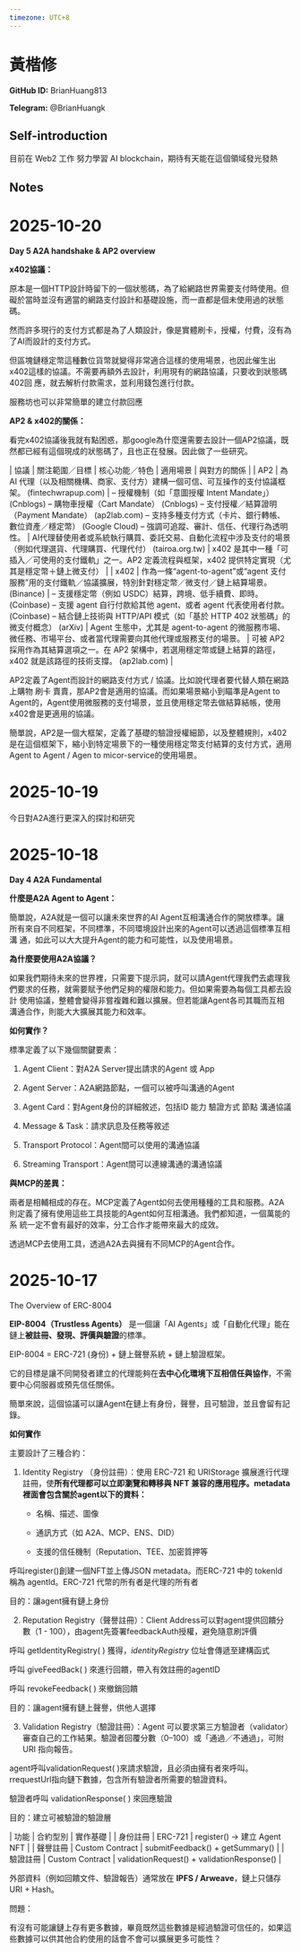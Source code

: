 ```yaml
---
timezone: UTC+8
---
```


# 黃楷修

**GitHub ID:** BrianHuang813

**Telegram:** @BrianHuangk

## Self-introduction

目前在 Web2 工作
努力學習 AI blockchain，期待有天能在這個領域發光發熱

## Notes

<!-- Content_START -->
# 2025-10-20
<!-- DAILY_CHECKIN_2025-10-20_START -->
**Day 5 A2A handshake & AP2 overview**

**x402協議：**

原本是一個HTTP設計時留下的一個狀態碼，為了給網路世界需要支付時使用。但礙於當時並沒有適當的網路支付設計和基礎設施，而一直都是個未使用過的狀態碼。

然而許多現行的支付方式都是為了人類設計，像是實體刷卡，授權，付費，沒有為了AI而設計的支付方式。

但區塊鏈穩定幣這種數位貨幣就變得非常適合這樣的使用場景，也因此催生出x402這樣的協議。不需要再額外去設計，利用現有的網路協議，只要收到狀態碼402回 應，就去解析付款需求，並利用錢包進行付款。

服務坊也可以非常簡單的建立付款回應

**AP2 & x402的關係：**

看完x402協議後我就有點困惑，那google為什麼還需要去設計一個AP2協議，既然都已經有這個現成的狀態碼了，且也正在發展。因此做了一些研究。

| 協議 | 關注範圍／目標 | 核心功能／特色 | 適用場景 | 與對方的關係 |
| AP2 | 為 AI 代理（以及相關機構、商家、支付方）建構一個可信、可互操作的支付協議框架。 (fintechwrapup.com) | – 授權機制（如「意圖授權 Intent Mandate」） (Cnblogs) – 購物車授權（Cart Mandate） (Cnblogs) – 支付授權／結算證明（Payment Mandate） (ap2lab.com) – 支持多種支付方式（卡片、銀行轉帳、數位資產／穩定幣） (Google Cloud) – 強調可追蹤、審計、信任、代理行為透明性。 | AI代理替使用者或系統執行購買、委託交易、自動化流程中涉及支付的場景（例如代理選貨、代理購買、代理代付） (tairoa.org.tw) | x402 是其中一種「可插入／可使用的支付鐵軌」之一。AP2 定義流程與框架，x402 提供特定實現（尤其是穩定幣＋鏈上微支付） |
| x402 | 作為一條“agent-to-agent”或“agent 支付服務”用的支付鐵軌／協議擴展，特別針對穩定幣／微支付／鏈上結算場景。 (Binance) | – 支援穩定幣（例如 USDC）結算，跨境、低手續費、即時。 (Coinbase) – 支援 agent 自行付款給其他 agent、或者 agent 代表使用者付款。 (Coinbase) – 結合鏈上技術與 HTTP/API 模式（如「基於 HTTP 402 狀態碼」的微支付概念） (arXiv) | Agent 生態中，尤其是 agent-to-agent 的微服務市場、微任務、市場平台、或者當代理需要向其他代理或服務支付的場景。 | 可被 AP2 採用作為其結算選項之一。在 AP2 架構中，若選用穩定幣或鏈上結算的路徑，x402 就是該路徑的技術支撐。 (ap2lab.com) |

AP2定義了Agent而設計的網路支付方式 / 協議。比如說代理者要代替人類在網路上購物 刷卡 賣賣，那AP2會是適用的協議。而如果場景縮小到瞄準是Agent to Agent的，Agent使用微服務的支付場景，並且使用穩定幣去做結算結帳，使用x402會是更適用的協議。

簡單說，AP2是一個大框架，定義了基礎的驗證授權細節，以及整體規則，x402是在這個框架下，縮小到特定場景下的一種使用穩定幣支付結算的支付方式，適用Agent to Agent / Agen to micor-service的使用場景。
<!-- DAILY_CHECKIN_2025-10-20_END -->

# 2025-10-19
<!-- DAILY_CHECKIN_2025-10-19_START -->

今日對A2A進行更深入的探討和研究
<!-- DAILY_CHECKIN_2025-10-19_END -->

# 2025-10-18
<!-- DAILY_CHECKIN_2025-10-18_START -->


**Day 4 A2A Fundamental**

**什麼是A2A Agent to Agent：**

簡單說，A2A就是一個可以讓未來世界的AI Agent互相溝通合作的開放標準。讓所有來自不同框架，不同標準，不同環境設計出來的Agent可以透過這個標準互相溝 通，如此可以大大提升Agent的能力和可能性，以及使用場景。

**為什麼要使用A2A協議？**

如果我們期待未來的世界裡，只需要下提示詞，就可以請Agent代理我們去處理我們要求的任務，就需要賦予他們足夠的權限和能力。但如果需要為每個工具都去設計 使用協議，整體會變得非嘗複雜和難以擴展。但若能讓Agent各司其職而互相溝通合作，則能大大擴展其能力和效率。

**如何實作？**

標準定義了以下幾個關鍵要素：

1.  Agent Client：對A2A Server提出請求的Agent 或 App
    
2.  Agent Server：A2A網路節點，一個可以被呼叫溝通的Agent
    
3.  Agent Card：對Agent身份的詳細敘述，包括ID 能力 驗證方式 節點 溝通協議
    
4.  Message & Task：請求訊息及任務等敘述
    
5.  Transport Protocol：Agent間可以使用的溝通協議
    
6.  Streaming Transport：Agent間可以連線溝通的溝通協議
    

**與MCP的差異：**

兩者是相輔相成的存在。MCP定義了Agent如何去使用種種的工具和服務。A2A則定義了擁有使用這些工具技能的Agent如何互相溝通。我們都知道，一個萬能的系 統一定不會有最好的效率，分工合作才能帶來最大的成效。

透過MCP去使用工具，透過A2A去與擁有不同MCP的Agent合作。
<!-- DAILY_CHECKIN_2025-10-18_END -->

# 2025-10-17
<!-- DAILY_CHECKIN_2025-10-17_START -->



The Overview of ERC-8004

**EIP-8004（Trustless Agents）** 是一個讓「AI Agents」或「自動化代理」能在鏈上**被註冊、發現、評價與驗證**的標準。

EIP-8004 = ERC-721 (身份) + 鏈上聲譽系統 + 鏈上驗證框架。

它的目標是讓不同開發者建立的代理能夠在**去中心化環境下互相信任與協作**，不需要中心伺服器或預先信任關係。

簡單來說，這個協議可以讓Agent在鏈上有身份，聲譽，且可驗證，並且會留有記錄。

**如何實作**

主要設計了三種合約：

1.  Identity Registry （身份註冊）：使用 ERC-721 和 URIStorage 擴展進行代理註冊，使**所有代理都可以立即瀏覽和轉移與 NFT 兼容的應用程序。metadata裡面會包含關於agent以下的資料：**
    
    -   名稱、描述、圖像
        
    -   通訊方式（如 A2A、MCP、ENS、DID）
        
    -   支援的信任機制（Reputation、TEE、加密質押等
        

呼叫register()創建一個NFT並上傳JSON metadata。而ERC-721 中的 tokenId 稱為 agentId。ERC-721 代幣的所有者是代理的所有者

目的：讓agent擁有鏈上身份

2.  Reputation Registry（聲譽註冊）：Client Address可以對agent提供回饋分數（1 - 100），由agent先簽署feedbackAuth授權，避免隨意刷評價
    

呼叫 getIdentityRegistry( ) 獲得，_identityRegistry_ 位址會傳遞至建構函式

呼叫 giveFeedBack( ) 來進行回饋，帶入有效註冊的agentID

呼叫 revokeFeedback( ) 來撤銷回饋

目的：讓agent擁有鏈上聲譽，供他人選擇

3.  Validation Registry（驗證註冊）：Agent 可以要求第三方驗證者（validator）審查自己的工作結果。驗證者回覆分數（0–100）或「通過／不通過」，可附 URI 指向報告。
    

agent呼叫validationRequest( )來請求驗證，且必須由擁有者來呼叫。rrequestUrl指向鏈下數據，包含所有驗證者所需要的驗證資料。

驗證者呼叫 validationResponse( ) 來回應驗證

目的：建立可被驗證的驗證層

| 功能 | 合約型別 | 實作基礎 | | 身份註冊 | ERC-721 | register() → 建立 Agent NFT | | 聲譽註冊 | Custom Contract | submitFeedback() + getSummary() | | 驗證註冊 | Custom Contract | validationRequest() + validationResponse() |

外部資料（例如回饋文件、驗證報告）通常放在 **IPFS / Arweave**，鏈上只儲存 URI + Hash。

問題：

有沒有可能讓鏈上存有更多數據，畢竟既然這些數據是經過驗證可信任的，如果這些數據可以供其他合約使用的話會不會可以擴展更多可能性？
<!-- DAILY_CHECKIN_2025-10-17_END -->
<!-- Content_END -->
